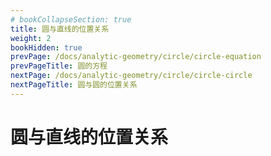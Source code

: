 ```yaml
---
# bookCollapseSection: true
title: 圆与直线的位置关系
weight: 2
bookHidden: true
prevPage: /docs/analytic-geometry/circle/circle-equation
prevPageTitle: 圆的方程
nextPage: /docs/analytic-geometry/circle/circle-circle
nextPageTitle: 圆与圆的位置关系
---
```


# 圆与直线的位置关系

